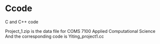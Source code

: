 # Ccode
C and C++ code

Project_1.zip is the data file for COMS 7100 Applied Computational Science
And the corresponding code is Yiting_project1.cc

